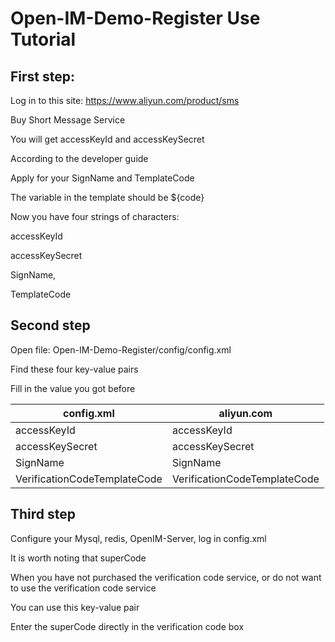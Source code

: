 # Open-IM-Demo-Register Use Tutorial

## First step:

Log in to this site: https://www.aliyun.com/product/sms

Buy Short Message Service

You will get accessKeyId and accessKeySecret

According to the developer guide

Apply for your SignName and TemplateCode

The variable in the template should be ${code}

Now you have four strings of characters: 

accessKeyId

accessKeySecret

SignName,

TemplateCode

## Second step

Open file: Open-IM-Demo-Register/config/config.xml

Find these four key-value pairs

Fill in the value you got before

| config.xml                   | aliyun.com                   |
| ---------------------------- | ---------------------------- |
| accessKeyId                  | accessKeyId                  |
| accessKeySecret              | accessKeySecret              |
| SignName                     | SignName                     |
| VerificationCodeTemplateCode | VerificationCodeTemplateCode |

## Third step

Configure your Mysql, redis, OpenIM-Server, log in config.xml

It is worth noting that superCode

When you have not purchased the verification code service, or do not want to use the verification code service

You can use this key-value pair

Enter the superCode directly in the verification code box









